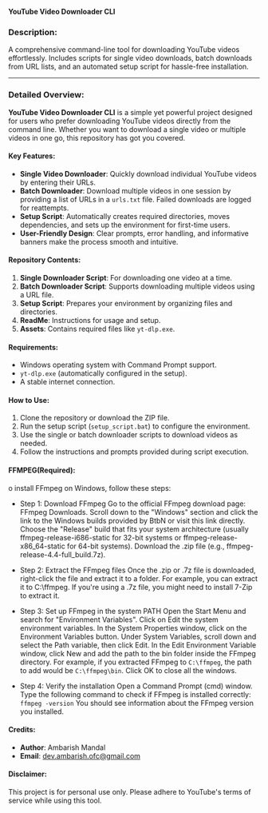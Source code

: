 **YouTube Video Downloader CLI**

### Description:  
A comprehensive command-line tool for downloading YouTube videos effortlessly. Includes scripts for single video downloads, batch downloads from URL lists, and an automated setup script for hassle-free installation.  

---

### Detailed Overview:

**YouTube Video Downloader CLI** is a simple yet powerful project designed for users who prefer downloading YouTube videos directly from the command line. Whether you want to download a single video or multiple videos in one go, this repository has got you covered.  

#### Key Features:  
- **Single Video Downloader**: Quickly download individual YouTube videos by entering their URLs.  
- **Batch Downloader**: Download multiple videos in one session by providing a list of URLs in a `urls.txt` file. Failed downloads are logged for reattempts.  
- **Setup Script**: Automatically creates required directories, moves dependencies, and sets up the environment for first-time users.  
- **User-Friendly Design**: Clear prompts, error handling, and informative banners make the process smooth and intuitive.  

#### Repository Contents:  
1. **Single Downloader Script**: For downloading one video at a time.  
2. **Batch Downloader Script**: Supports downloading multiple videos using a URL file.  
3. **Setup Script**: Prepares your environment by organizing files and directories.  
4. **ReadMe**: Instructions for usage and setup.  
5. **Assets**: Contains required files like `yt-dlp.exe`.  

#### Requirements:  
- Windows operating system with Command Prompt support.  
- `yt-dlp.exe` (automatically configured in the setup).  
- A stable internet connection.  

#### How to Use:  
1. Clone the repository or download the ZIP file.  
2. Run the setup script (`setup_script.bat`) to configure the environment.  
3. Use the single or batch downloader scripts to download videos as needed.  
4. Follow the instructions and prompts provided during script execution.

#### FFMPEG(Required): 
o install FFmpeg on Windows, follow these steps:

- Step 1: Download FFmpeg
Go to the official FFmpeg download page: FFmpeg Downloads.
Scroll down to the "Windows" section and click the link to the Windows builds provided by BtbN or visit this link directly.
Choose the "Release" build that fits your system architecture (usually ffmpeg-release-i686-static for 32-bit systems or ffmpeg-release-x86_64-static for 64-bit systems).
Download the .zip file (e.g., ffmpeg-release-4.4-full_build.7z).

- Step 2: Extract the FFmpeg files
Once the .zip or .7z file is downloaded, right-click the file and extract it to a folder. For example, you can extract it to C:\ffmpeg.
If you're using a .7z file, you might need to install 7-Zip to extract it.

- Step 3: Set up FFmpeg in the system PATH
Open the Start Menu and search for "Environment Variables".
Click on Edit the system environment variables.
In the System Properties window, click on the Environment Variables button.
Under System Variables, scroll down and select the Path variable, then click Edit.
In the Edit Environment Variable window, click New and add the path to the bin folder inside the FFmpeg directory. For example, if you extracted FFmpeg to `C:\ffmpeg`, the path to add would be `C:\ffmpeg\bin`.
Click OK to close all the windows.
- Step 4: Verify the installation
Open a Command Prompt (cmd) window.
Type the following command to check if FFmpeg is installed correctly:
`ffmpeg -version`
You should see information about the FFmpeg version you installed.


#### Credits:  
- **Author**: Ambarish Mandal  
- **Email**: dev.ambarish.ofc@gmail.com  

#### Disclaimer:  
This project is for personal use only. Please adhere to YouTube's terms of service while using this tool.
